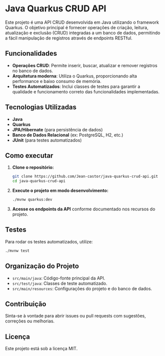 # Java Quarkus CRUD API

Este projeto é uma API CRUD desenvolvida em Java utilizando o framework Quarkus. O objetivo principal é fornecer operações de criação, leitura, atualização e exclusão (CRUD) integradas a um banco de dados, permitindo a fácil manipulação de registros através de endpoints RESTful.

## Funcionalidades

- **Operações CRUD**: Permite inserir, buscar, atualizar e remover registros no banco de dados.
- **Arquitetura moderna**: Utiliza o Quarkus, proporcionando alta performance e baixo consumo de memória.
- **Testes Automatizados**: Inclui classes de testes para garantir a qualidade e funcionamento correto das funcionalidades implementadas.

## Tecnologias Utilizadas

- **Java**
- **Quarkus** 
- **JPA/Hibernate** (para persistência de dados)
- **Banco de Dados Relacional** (ex: PostgreSQL, H2, etc.)
- **JUnit** (para testes automatizados)

## Como executar

1. **Clone o repositório:**
   ```bash
   git clone https://github.com/Jean-castor/java-quarkus-crud-api.git
   cd java-quarkus-crud-api
   ```

2. **Execute o projeto em modo desenvolvimento:**
   ```bash
   ./mvnw quarkus:dev
   ```

3. **Acesse os endpoints da API** conforme documentado nos recursos do projeto.

## Testes

Para rodar os testes automatizados, utilize:
```bash
./mvnw test
```

## Organização do Projeto

- `src/main/java`: Código-fonte principal da API.
- `src/test/java`: Classes de teste automatizado.
- `src/main/resources`: Configurações do projeto e do banco de dados.

## Contribuição

Sinta-se à vontade para abrir issues ou pull requests com sugestões, correções ou melhorias.

## Licença

Este projeto está sob a licença MIT.

